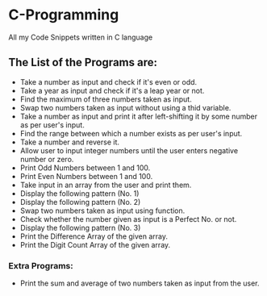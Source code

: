 # C-Programming
All my Code Snippets written in C language

## The List of the Programs are:
- Take a number as input and check if it's even or odd.
- Take a year as input and check if it's a leap year or not.
- Find the maximum of three numbers taken as input.
- Swap two numbers taken as input without using a thid variable.
- Take a number as input and print it after left-shifting it by some number as per user's input.
- Find the range between which a number exists as per user's input.
- Take a number and reverse it.
- Allow user to input integer numbers until the user enters negative number or zero.
- Print Odd Numbers between 1 and 100.
- Print Even Numbers between 1 and 100.
- Take input in an array from the user and print them.
- Display the following pattern (No. 1)
- Display the following pattern (No. 2)
- Swap two numbers taken as input using function.
- Check whether the number given as input is a Perfect No. or not.
- Display the following pattern (No. 3)
- Print the Difference Array of the given array.
- Print the Digit Count Array of the given array.

### Extra Programs:
- Print the sum and average of two numbers taken as input from the user.

